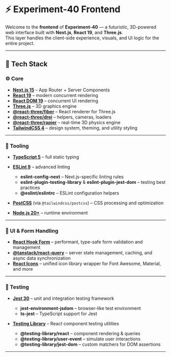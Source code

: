 # ⚡ Experiment-40 Frontend

Welcome to the **frontend** of **Experiment-40** — a futuristic, 3D-powered web interface built with **Next.js**, **React 19**, and **Three.js**.  
This layer handles the client-side experience, visuals, and UI logic for the entire project.

---

## 🧩 Tech Stack

### ⚙️ Core

* **[Next.js 15](https://nextjs.org/)** – App Router + Server Components
* **[React 19](https://react.dev/)** – modern concurrent rendering
* **[React DOM 19](https://react.dev/reference/react-dom)** – concurrent UI rendering
* **[Three.js](https://threejs.org/)** – 3D graphics engine
* **[@react-three/fiber](https://docs.pmnd.rs/react-three-fiber)** – React renderer for Three.js
* **[@react-three/drei](https://github.com/pmndrs/drei)** – helpers, cameras, loaders
* **[@react-three/rapier](https://github.com/pmndrs/react-three-rapier)** – real-time 3D physics engine
* **[TailwindCSS 4](https://tailwindcss.com/)** – design system, theming, and utility styling

---

### 🧰 Tooling

* **[TypeScript 5](https://www.typescriptlang.org/)** – full static typing
* **[ESLint 9](https://eslint.org/)** – advanced linting

  * **eslint-config-next** – Next.js-specific linting rules
  * **eslint-plugin-testing-library** & **eslint-plugin-jest-dom** – testing best practices
  * **@eslint/eslintrc** – ESLint configuration helpers
* **[PostCSS](https://postcss.org/)** (via `@tailwindcss/postcss`) – CSS processing and optimization
* **[Node.js 20+](https://nodejs.org/)** – runtime environment

---

### 🧩 UI & Form Handling

* **[React Hook Form](https://react-hook-form.com/)** – performant, type-safe form validation and management
* **[@tanstack/react-query](https://tanstack.com/query/latest)** – server state management, caching, and async data synchronization
* **[React Icons](https://react-icons.github.io/react-icons/)** – unified icon library wrapper for Font Awesome, Material, and more

---

### 🧪 Testing

* **[Jest 30](https://jestjs.io/)** – unit and integration testing framework

  * **jest-environment-jsdom** – browser-like test environment
  * **ts-jest** – TypeScript support for Jest
* **[Testing Library](https://testing-library.com/docs/react-testing-library/intro/)** – React component testing utilities

  * **@testing-library/react** – component rendering & queries
  * **@testing-library/user-event** – simulate user interactions
  * **@testing-library/jest-dom** – custom matchers for DOM assertions

---